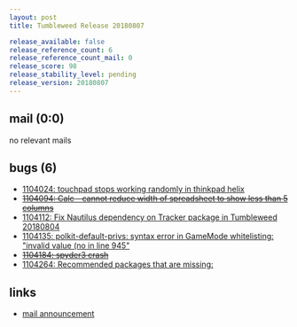 ```yaml
---
layout: post
title: Tumbleweed Release 20180807

release_available: false
release_reference_count: 6
release_reference_count_mail: 0
release_score: 98
release_stability_level: pending
release_version: 20180807
---
```


## mail (0:0)

no relevant mails

## bugs (6)

<!--more-->

- [1104024: touchpad stops working randomly in thinkpad helix](https://bugzilla.opensuse.org/show_bug.cgi?id=1104024)
- ~~[1104094: Calc - cannot reduce width of spreadsheet to show less than 5 columns](https://bugzilla.opensuse.org/show_bug.cgi?id=1104094)~~
- [1104112: Fix Nautilus dependency on Tracker package in Tumbleweed 20180804](https://bugzilla.opensuse.org/show_bug.cgi?id=1104112)
- [1104135: polkit-default-privs: syntax error in GameMode whitelisting: "invalid value (no in line 945"](https://bugzilla.opensuse.org/show_bug.cgi?id=1104135)
- ~~[1104184: spyder3 crash](https://bugzilla.opensuse.org/show_bug.cgi?id=1104184)~~
- [1104264: Recommended packages that are missing:](https://bugzilla.opensuse.org/show_bug.cgi?id=1104264)



## links

- [mail announcement](https://lists.opensuse.org/opensuse-factory/2018-08/msg00150.html)
